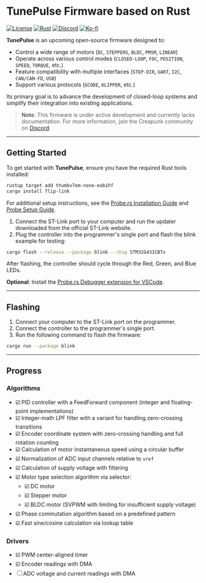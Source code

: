 # TunePulse Firmware based on Rust

[![License](https://img.shields.io/badge/LICENSE-Apache_2.0-blue.svg)](https://github.com/creapunk/TunePulse/blob/main/LICENSE)
 [![Rust](https://img.shields.io/badge/Rust-white?logo=rust&logoColor=%23F5822A)](https://www.rust-lang.org/)
 [![Discord](https://img.shields.io/discord/1098363068435681290?style=social&logo=discord&label=COMMUNITY)](https://discord.gg/V4aJdTja8v)
 [![Ko-fi](https://img.shields.io/badge/Support%20on%20Ko--fi-F16061?style=flat&logo=kofi&logoColor=white&labelColor=%23FF5E5B)](https://ko-fi.com/creapunk)

**TunePulse** is an upcoming open-source firmware designed to:

- Control a wide range of motors (`DC`, `STEPPERS`, `BLDC`, `PMSM`, `LINEAR`)
- Operate across various control modes (`CLOSED-LOOP`, `FOC`, `POSITION`, `SPEED`, `TORQUE`, etc.)
- Feature compatibility with multiple interfaces (`STEP-DIR`, `UART`, `I2C`, `CAN/CAN-FD`, `USB`)
- Support various protocols (`GCODE`, `KLIPPER`, etc.)

Its primary goal is to advance the development of closed-loop systems and simplify their integration into existing applications.

> **Note**: This firmware is under active development and currently lacks documentation.
>  For more information, join the Creapunk community on [Discord](https://discord.gg/V4aJdTja8v).

------

## Getting Started

To get started with **TunePulse**, ensure you have the required Rust tools installed:

```bash
rustup target add thumbv7em-none-eabihf
cargo install flip-link
```

For additional setup instructions, see the [Probe.rs Installation Guide](https://probe.rs/docs/getting-started/installation/) and [Probe Setup Guide](https://probe.rs/docs/getting-started/probe-setup/#st-link).

1. Connect the ST-Link port to your computer and run the updater downloaded from the official ST-Link website.
2. Plug the controller into the programmer's single port and flash the blink example for testing:

```bash
cargo flash --release --package blink --chip STM32G431CBTx
```

After flashing, the controller should cycle through the Red, Green, and Blue LEDs.

**Optional**: Install the [Probe.rs Debugger extension for VSCode](https://marketplace.visualstudio.com/items?itemName=probe-rs.probe-rs-debugger).

------

## Flashing

1. Connect your computer to the ST-Link port on the programmer.
2. Connect the controller to the programmer's single port.
3. Run the following command to flash the firmware:

```bash
cargo run --package blink
```

------

## Progress

### Algorithms

- ☑️ PID controller with a FeedForward component (integer and floating-point implementations)
- ☑️ Integer-math LPF filter with a variant for handling zero-crossing transitions
- ☑️ Encoder coordinate system with zero-crossing handling and full rotation counting
- ☑️ Calculation of motor instantaneous speed using a circular buffer
- ☑️ Normalization of ADC input channels relative to `vref`
- ☑️ Calculation of supply voltage with filtering
- ☑️ Motor type selection algorithm via selector:
	- ☑️ DC motor
	- ☑️ Stepper motor
	- ☑️ BLDC motor (SVPWM with limiting for insufficient supply voltage)
- ☑️ Phase commutation algorithm based on a predefined pattern
- ☑️ Fast sine/cosine calculation via lookup table

### Drivers

- ☑️ PWM center-aligned timer
- ☑️ Encoder readings with DMA
- ☐ ADC voltage and current readings with DMA